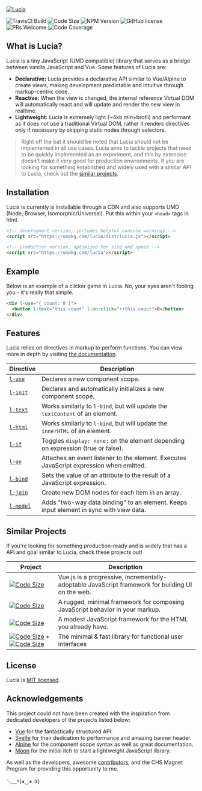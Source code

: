 [![Lucia](https://raw.githubusercontent.com/aidenybai/lucia/master/.github/img/banner.svg)](https://lucia.js.org)

![TravisCI Build](https://badgen.net/travis/aidenybai/lucia?color=7460E1&labelColor=1D1E32&style=flat-square) ![Code Size](https://badgen.net/badgesize/brotli/https/unpkg.com/lucia?color=7460E1&labelColor=1D1E32&style=flat-square) ![NPM Version](https://img.shields.io/npm/v/lucia?color=7460E1&labelColor=1D1E32&style=flat-square) ![GitHub license](https://img.shields.io/badge/license-MIT-blue.svg?color=7460E1&labelColor=1D1E32&style=flat-square) ![PRs Welcome](https://img.shields.io/badge/PRs-welcome-brightgreen.svg?color=7460E1&labelColor=1D1E32&style=flat-square) ![Code Coverage](https://img.shields.io/coveralls/github/aidenybai/lucia?color=7460E1&labelColor=1D1E32&style=flat-square)

## What is Lucia?

Lucia is a tiny JavaScript (UMD compatible) library that serves as a bridge between vanilla JavaScript and Vue. Some features of Lucia are:

- **Declarative:** Lucia provides a declarative API similar to Vue/Alpine to create views, making development predictable and intuitive through markup-centric code.
- **Reactive:** When the view is changed, the internal reference Virtual DOM will automatically react and will update and render the new view in realtime.
- **Lightweight:** Lucia is extremely light (~4kb min+brotli) and performant as it does not use a traditional Virtual DOM, rather it renders directives only if necessary by skipping static nodes through selectors.

> Right off the bat it should be noted that Lucia should not be implemented in all use cases. Lucia aims to tackle projects that need to be quickly implemented as an experiment, and this by extension doesn't make it very good for production environments. If you are looking for something established and widely used with a similar API to Lucia, check out the [similar projects](#Similar-Projects).

## Installation

Lucia is currently is installable through a CDN and also supports UMD (Node, Browser, Isomorphic/Universal). Put this within your `<head>` tags in html.

```html
<!-- development version, includes helpful console warnings -->
<script src="https://unpkg.com/lucia/dist/lucia.js"></script>
```

```html
<!-- production version, optimized for size and speed -->
<script src="https://unpkg.com/lucia"></script>
```

## Example

Below is an example of a clicker game in Lucia. No, your eyes aren't fooling you - it's really that simple.

```html
<div l-use="{ count: 0 }">
  <button l-text="this.count" l-on:click="++this.count">0</button>
</div>
```

## Features

Lucia relies on directives in markup to perform functions. You can view more in depth by visiting [the documentation](https://lucia.js.org/docs/features/).

| Directive                                                           | Description                                                                             |
| ------------------------------------------------------------------- | --------------------------------------------------------------------------------------- |
| [`l-use`](https://lucia.js.org/docs/features/)                      | Declares a new component scope.                                                         |
| [`l-init`](https://lucia.js.org/docs/features/)                     | Declares and automatically initializes a new component scope.                           |
| [`l-text`](https://lucia.js.org/docs/features/declarativeRendering) | Works similarly to `l-bind`, but will update the `textContent` of an element.           |
| [`l-html`](https://lucia.js.org/docs/features/declarativeRendering) | Works similarly to `l-bind`, but will update the `innerHTML` of an element.             |
| [`l-if`](https://lucia.js.org/docs/features/conditionals)           | Toggles `display: none;` on the element depending on expression (true or false).        |
| [`l-on`](https://lucia.js.org/docs/features/eventHandling)          | Attaches an event listener to the element. Executes JavaScript expression when emitted. |
| [`l-bind`](https://lucia.js.org/docs/features/attributeBinding)     | Sets the value of an attribute to the result of a JavaScript expression.                |
| [`l-join`](https://lucia.js.org/docs/features/joiningItems)         | Create new DOM nodes for each item in an array.                                         |
| [`l-model`](https://lucia.js.org/docs/features/formInputBindings)   | Adds "two-way data binding" to an element. Keeps input element in sync with view data.  |

## Similar Projects

If you're looking for something production-ready and is widely that has a API and goal similar to Lucia, check these projects out!

| Project                                                                                                                                                                                                                                                     | Description                                                                                       |
| ----------------------------------------------------------------------------------------------------------------------------------------------------------------------------------------------------------------------------------------------------------- | ------------------------------------------------------------------------------------------------- |
| [![Code Size](https://badgen.net/badgesize/brotli/https://unpkg.com/vue?label=vue)](https://github.com/vuejs/vue)                                                                                                                                           | Vue.js is a progressive, incrementally-adoptable JavaScript framework for building UI on the web. |
| [![Code Size](https://badgen.net/badgesize/brotli/https://unpkg.com/alpinejs?label=alpinejs)](https://github.com/alpinejs/alpine)                                                                                                                           | A rugged, minimal framework for composing JavaScript behavior in your markup.                     |
| [![Code Size](https://badgen.net/badgesize/brotli/https://unpkg.com/stimulus?label=stimulus)](https://github.com/stimulusjs/stimulus)                                                                                                                       | A modest JavaScript framework for the HTML you already have.                                      |
| [![Code Size](https://badgen.net/badgesize/brotli/https://unpkg.com/moon?label=moon)](https://github.com/kbrsh/moon) + [![Code Size](https://badgen.net/badgesize/brotli/https://unpkg.com/moon-browser?label=moon-browser)](https://github.com/kbrsh/moon) | The minimal & fast library for functional user interfaces                                         |

## License

Lucia is [MIT licensed](LICENSE.md).

## Acknowledgements

This project could not have been created with the inspiration from dedicated developers of the projects listed below:

- [Vue](https://github.com/vuejs/vue) for the fantastically structured API.
- [Svelte](https://github.com/sveltejs/svelte) for their dedication to performance and amazing banner header.
- [Alpine](https://github.com/alpinejs/alpine) for the component scope syntax as well as great documentation.
- [Moon](https://github.com/kbrsh/moon) for the initial itch to start a lightweight JavaScript library.

As well as the developers, awesome [contributors](https://github.com/aidenybai/lucia/graphs/contributors), and the CHS Magnet Program for providing this opportunity to me.

＼＿ﾍ(◕‿◕ ✰)
